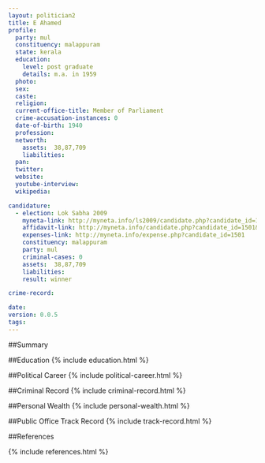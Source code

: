```yaml
---
layout: politician2
title: E Ahamed
profile: 
  party: mul
  constituency: malappuram
  state: kerala
  education: 
    level: post graduate
    details: m.a. in 1959
  photo: 
  sex: 
  caste: 
  religion: 
  current-office-title: Member of Parliament
  crime-accusation-instances: 0
  date-of-birth: 1940
  profession: 
  networth: 
    assets:  38,87,709
    liabilities: 
  pan: 
  twitter: 
  website: 
  youtube-interview: 
  wikipedia: 

candidature: 
  - election: Lok Sabha 2009
    myneta-link: http://myneta.info/ls2009/candidate.php?candidate_id=1501
    affidavit-link: http://myneta.info/candidate.php?candidate_id=1501&scan=original
    expenses-link: http://myneta.info/expense.php?candidate_id=1501
    constituency: malappuram 
    party: mul
    criminal-cases: 0
    assets:  38,87,709
    liabilities: 
    result: winner 

crime-record: 

date: 
version: 0.0.5
tags: 
---
```

##Summary


##Education
{% include education.html %}


##Political Career
{% include political-career.html %}


##Criminal Record
{% include criminal-record.html %}


##Personal Wealth
{% include personal-wealth.html %}


##Public Office Track Record
{% include track-record.html %}


##References


{% include references.html %}